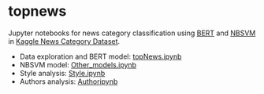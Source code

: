 # topnews
Jupyter notebooks for news category classification using [BERT](https://arxiv.org/pdf/1810.04805.pdf) and [NBSVM](https://www.aclweb.org/anthology/P12-2018.pdf) in [Kaggle News Category Dataset](https://www.kaggle.com/rmisra/news-category-dataset).

* Data exploration and BERT model: [topNews.ipynb](https://github.com/dsiervo/topnews/blob/master/topNews.ipynb)
* NBSVM model: [Other_models.ipynb](https://github.com/dsiervo/topnews/blob/master/Other_models.ipynb)
* Style analysis: [Style.ipynb](https://github.com/dsiervo/topnews/blob/master/Style.ipynb)
* Authors analysis: [Authoripynb](https://github.com/dsiervo/topnews/blob/master/Author.ipynb)

